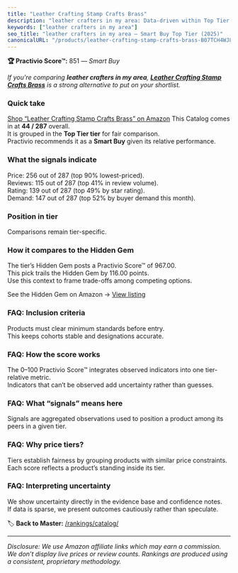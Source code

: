 ```yaml
---
title: "Leather Crafting Stamp Crafts Brass"
description: "leather crafters in my area: Data-driven within Top Tier ranking using the Practivio Score™. Positioned by quality, value, demand, findability, momentum."
keywords: ["leather crafters in my area"]
seo_title: "leather crafters in my area — Smart Buy Top Tier (2025)"
canonicalURL: "/products/leather-crafting-stamp-crafts-brass-B07TCH4WJ8/"
---
```


**🏆 Practivio Score™:** 851 — _Smart Buy_


*If you're comparing **leather crafters in my area**, **[Leather Crafting Stamp Crafts Brass](https://www.amazon.com/dp/B07TCH4WJ8?tag=practivio-20)** is a strong alternative to put on your shortlist.*
### Quick take
[Shop “Leather Crafting Stamp Crafts Brass” on Amazon](https://www.amazon.com/dp/B07TCH4WJ8?tag=practivio-20)
This Catalog comes in at **44 / 287** overall.  
It is grouped in the **Top Tier tier** for fair comparison.  
Practivio recommends it as a **Smart Buy** given its relative performance.

### What the signals indicate
Price: 256 out of 287 (top 90% lowest-priced).  
Reviews: 115 out of 287 (top 41% in review volume).  
Rating: 139 out of 287 (top 49% by star rating).  
Demand: 147 out of 287 (top 52% by buyer demand this month).

### Position in tier
Comparisons remain tier-specific.

### How it compares to the Hidden Gem
The tier’s Hidden Gem posts a Practivio Score™ of 967.00.  
This pick trails the Hidden Gem by 116.00 points.  
Use this context to frame trade-offs among competing options.  

See the Hidden Gem on Amazon → [View listing](https://www.amazon.com/dp/B07TP844VN?tag=practivio-20)

### FAQ: Inclusion criteria
Products must clear minimum standards before entry.  
This keeps cohorts stable and designations accurate.

### FAQ: How the score works
The 0–100 Practivio Score™ integrates observed indicators into one tier-relative metric.  
Indicators that can’t be observed add uncertainty rather than guesses.

### FAQ: What “signals” means here
Signals are aggregated observations used to position a product among its peers in a given tier.

### FAQ: Why price tiers?
Tiers establish fairness by grouping products with similar price constraints.  
Each score reflects a product’s standing inside its tier.

### FAQ: Interpreting uncertainty
We show uncertainty directly in the evidence base and confidence notes.  
If data is sparse, we present outcomes cautiously rather than speculate.


🏷️ **Back to Master:** [/rankings/catalog/](/rankings/catalog/)

---
_Disclosure: We use Amazon affiliate links which may earn a commission. We don’t display live prices or review counts. Rankings are produced using a consistent, proprietary methodology._
